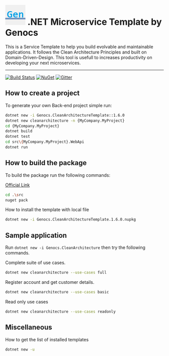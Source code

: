 ![Clean Architecture Template](https://raw.githubusercontent.com/genocs/clean-architecture-template/master/images/genocs-icon.png) .NET Microservice Template by Genocs
=========
This is a Service Template to help you build evolvable and maintainable applications.
It follows the Clean Architecture Principles and built on Domain-Driven-Design.
This tool is usefull to increases productivity on developing your next microservices.

----

[![Build Status](https://travis-ci.com/genocs/clean-architecture-template.svg?branch=master)](https://travis-ci.com/genocs/clean-architecture-template) <a href="https://www.nuget.org/packages/Genocs.CleanArchitectureTemplate/" rel="Genocs.CleanCode">![NuGet](https://buildstats.info/nuget/genocs.cleanarchitecturetemplate)</a> [![Gitter](https://img.shields.io/badge/chat-on%20gitter-blue.svg)](https://gitter.im/genocs/)


## How to create a project

To generate your own Back-end project simple run:

```sh
dotnet new -i Genocs.CleanArchitectureTemplate::1.6.0
dotnet new cleanarchitecture -n {MyCompany.MyProject}
cd {MyCompany.MyProject}
dotnet build
dotnet test
cd src\{MyCompany.MyProject}.WebApi
dotnet run
```


## How to build the package

To build the package run the following commands:

[Official Link](https://docs.microsoft.com/en-us/dotnet/core/tools/custom-templates)


```sh
cd .\src
nuget pack
```

How to install the template with local file
```sh
dotnet new -i Genocs.CleanArchitectureTemplate.1.6.0.nupkg
```


## Sample application

Run `dotnet new -i Genocs.CleanArchitecture` then try the following commands.

Complete suite of use cases.

```sh
dotnet new cleanarchitecture --use-cases full
```

Register account and get customer details.

```sh
dotnet new cleanarchitecture --use-cases basic
```

Read only use cases

```sh
dotnet new cleanarchitecture --use-cases readonly
```



## Miscellaneous

How to get the list of installed templates

```sh
dotnet new -u
```
